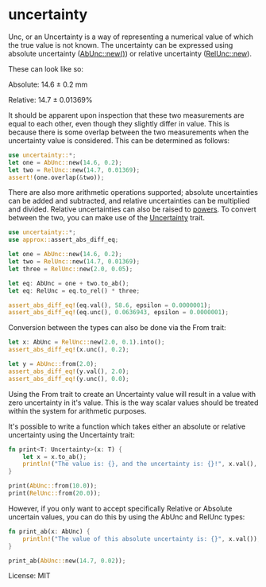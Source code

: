 # uncertainty

Unc, or an Uncertainty is a way of representing a numerical value of which the true
value is not known. The uncertainty can be expressed using absolute uncertainty
([AbUnc::new()](abunc/struct.AbUnc.html)) or relative uncertainty
([RelUnc::new](relunc/struct.RelUnc.html)).

These can look like so:

Absolute: 14.6 ± 0.2 mm

Relative: 14.7 ± 0.01369%

It should be apparent upon inspection that these two measurements are equal to each other, even
though they slightly differ in value. This is because there is some overlap between the two
measurements when the uncertainty value is considered. This can be determined as follows:

```rust
use uncertainty::*;
let one = AbUnc::new(14.6, 0.2);
let two = RelUnc::new(14.7, 0.01369);
assert!(one.overlap(&two));
```

There are also more arithmetic operations supported; absolute uncertainties can be added and
subtracted, and relative uncertainties can be multiplied and divided. Relative uncertainties
can also be raised to [powers](relunc/struct.RelUnc.html#method.powi). To convert between
the two, you can make use of the [Uncertainty](unc/trait.Uncertainty.html) trait.

```rust
use uncertainty::*;
use approx::assert_abs_diff_eq;

let one = AbUnc::new(14.6, 0.2);
let two = RelUnc::new(14.7, 0.01369);
let three = RelUnc::new(2.0, 0.05);

let eq: AbUnc = one + two.to_ab();
let eq: RelUnc = eq.to_rel() * three;

assert_abs_diff_eq!(eq.val(), 58.6, epsilon = 0.0000001);
assert_abs_diff_eq!(eq.unc(), 0.0636943, epsilon = 0.0000001);
```

Conversion between the types can also be done via the From trait:

```rust
let x: AbUnc = RelUnc::new(2.0, 0.1).into();
assert_abs_diff_eq!(x.unc(), 0.2);

let y = AbUnc::from(2.0);
assert_abs_diff_eq!(y.val(), 2.0);
assert_abs_diff_eq!(y.unc(), 0.0);
```

Using the From trait to create an Uncertainty value will result in a value with zero
uncertainty in it's value. This is the way scalar values should be treated within the system
for arithmetic purposes.

It's possible to write a function which takes either an absolute or relative uncertainty using
the Uncertainty trait:

```rust
fn print<T: Uncertainty>(x: T) {
    let x = x.to_ab();
    println!("The value is: {}, and the uncertainty is: {}!", x.val(), x.unc());
}

print(AbUnc::from(10.0));
print(RelUnc::from(20.0));
```

However, if you only want to accept specifically Relative or Absolute uncertain values, you can
do this by using the AbUnc and RelUnc types:

```rust
fn print_ab(x: AbUnc) {
    println!("The value of this absolute uncertainty is: {}", x.val());
}

print_ab(AbUnc::new(14.7, 0.02));
```

License: MIT
